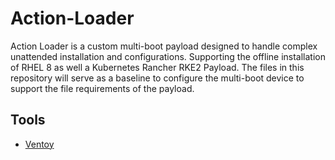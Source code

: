 # Action-Loader

Action Loader is a custom multi-boot payload designed to handle complex unattended installation and configurations.
Supporting the offline installation of RHEL 8 as well a Kubernetes Rancher RKE2 Payload. The files in this repository will serve as a baseline to configure the multi-boot device to support the file requirements of the payload.

## Tools

- [Ventoy](https://www.ventoy.net)

